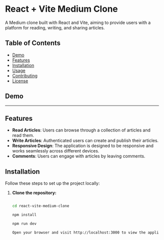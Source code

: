 # React + Vite Medium Clone

A Medium clone built with React and Vite, aiming to provide users with a platform for reading, writing, and sharing articles.

## Table of Contents

- [Demo](#demo)
- [Features](#features)
- [Installation](#installation)
- [Usage](#usage)
- [Contributing](#contributing)
- [License](#license)

## Demo

--------------

## Features

- **Read Articles**: Users can browse through a collection of articles and read them.
- **Write Articles**: Authenticated users can create and publish their articles.
- **Responsive Design**: The application is designed to be responsive and works seamlessly across different devices.
- **Comments**: Users can engage with articles by leaving comments.

## Installation

Follow these steps to set up the project locally:

1. **Clone the repository:**

   ```bash

   cd react-vite-medium-clone

   npm install

   npm run dev

   Open your browser and visit http://localhost:3000 to view the application.


   
